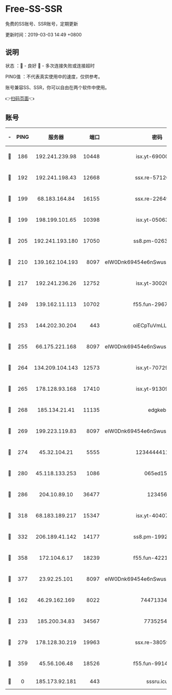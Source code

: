 # Free-SS-SSR

免费的SS账号、SSR账号，定期更新

更新时间：2019-03-03 14:49 +0800

## 说明

状态     ：🙂 - 良好 🙁 - 多次连接失败或连接超时

PING值   ：不代表真实使用中的速度，仅供参考。

账号兼容SS、SSR，你可以自由在两个软件中使用。

👉[扫码页面](https://liesauer.github.io/free-ss-ssr.github.io/)👈

## 账号

|-|PING|服务器|端口|密码|加密方式|区域|
|:----:|:----:|:-----:|-----:|:----:|:----:|:----:|
|🙂|186|192.241.239.98|10448|isx.yt-69000110|aes-256-cfb|US|
|🙂|192|192.241.198.43|12668|ssx.re-57120332|aes-256-cfb|US|
|🙂|199|68.183.164.84|16155|ssx.re-22649975|aes-256-cfb|US|
|🙂|199|198.199.101.65|10398|isx.yt-05063367|aes-256-cfb|US|
|🙂|205|192.241.193.180|17050|ss8.pm-02632240|aes-256-cfb|US|
|🙂|210|139.162.104.193|8097|eIW0Dnk69454e6nSwuspv9DmS201tQ0D|aes-256-cfb|JP|
|🙂|217|192.241.236.26|12752|isx.yt-30026979|aes-256-cfb|US|
|🙂|249|139.162.11.113|10702|f55.fun-29670357|aes-256-cfb|SG|
|🙂|253|144.202.30.204|443|oiECpTuVmLLxk4Ts|aes-256-cfb|US|
|🙂|255|66.175.221.168|8097|eIW0Dnk69454e6nSwuspv9DmS201tQ0D|aes-256-cfb|US|
|🙂|264|134.209.104.143|12573|isx.yt-70729668|aes-256-cfb|SG|
|🙂|265|178.128.93.168|17410|isx.yt-91309111|aes-256-cfb|SG|
|🙂|268|185.134.21.41|11135|edgkeb|aes-256-cfb|GB|
|🙂|269|199.223.119.83|8097|eIW0Dnk69454e6nSwuspv9DmS201tQ0D|aes-256-cfb|US|
|🙂|274|45.32.104.21|5555|1234444411111|aes-256-cfb|SG|
|🙂|280|45.118.133.253|1086|065ed15a|aes-256-cfb|SG|
|🙂|286|204.10.89.10|36477|123456|aes-256-cfb|US|
|🙂|318|68.183.189.217|15347|isx.yt-40407934|aes-256-cfb|SG|
|🙂|332|206.189.41.142|14177|ss8.pm-19928527|aes-256-cfb|SG|
|🙂|358|172.104.6.17|18239|f55.fun-42215388|aes-256-cfb|US|
|🙂|377|23.92.25.101|8097|eIW0Dnk69454e6nSwuspv9DmS201tQ0D|aes-256-cfb|US|
|🙂|162|46.29.162.169|8022|7447133485|aes-256-cfb|RU|
|🙂|233|185.200.34.83|34567|77352549|aes-256-cfb|US|
|🙂|279|178.128.30.219|19963|ssx.re-38059687|aes-256-cfb|SG|
|🙂|359|45.56.106.48|18526|f55.fun-99140423|aes-256-cfb|US|
|🙁|0|185.173.92.181|443|sssru.icu|rc4-md5|RU|
